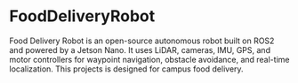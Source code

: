 # FoodDeliveryRobot
Food Delivery Robot is an open-source autonomous robot built on ROS2 and powered by a Jetson Nano. It uses LiDAR, cameras, IMU, GPS, and motor controllers for waypoint navigation, obstacle avoidance, and real-time localization. This projects is designed for campus food delivery.
